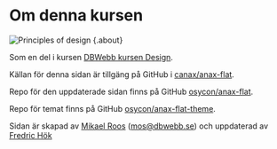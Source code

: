 Om denna kursen
==============================================
![Principles of design](img/elements-and-principles-of-design.jpg) {.about}


Som en del i kursen [DBWebb kursen Design](http://dbwebb.se/design).

Källan för denna sidan är tillgäng på GitHub i [canax/anax-flat](git@github.com:canax/anax-flat.git).

Repo för den uppdaterade sidan finns på GitHub [osycon/anax-flat](https://github.com/osycon/anax-flat).

Repo för temat finns på GitHub [osycon/anax-flat-theme](https://github.com/osycon/anax-flat-theme).

Sidan är skapad av [Mikael Roos](https://mikaelroos.se) (mos@dbwebb.se) och uppdaterad av [Fredric Hök](mailto:frho17@student.bth.se)
